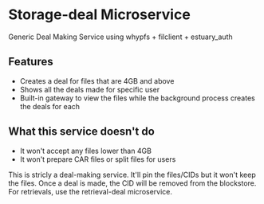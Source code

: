 # Storage-deal Microservice
Generic Deal Making Service using whypfs + filclient + estuary_auth

## Features
- Creates a deal for files that are 4GB and above
- Shows all the deals made for specific user
- Built-in gateway to view the files while the background process creates the deals for each

## What this service doesn't do
- It won't accept any files lower than 4GB
- It won't prepare CAR files or split files for users


This is stricly a deal-making service. It'll pin the files/CIDs but it won't keep the files. Once a deal is made, the CID will be removed from the blockstore. For retrievals, use the retrieval-deal microservice.
